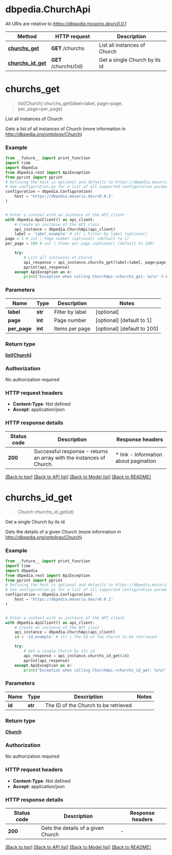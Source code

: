 # dbpedia.ChurchApi

All URIs are relative to *https://dbpedia.mosorio.dev/v0.0.1*

Method | HTTP request | Description
------------- | ------------- | -------------
[**churchs_get**](ChurchApi.md#churchs_get) | **GET** /churchs | List all instances of Church
[**churchs_id_get**](ChurchApi.md#churchs_id_get) | **GET** /churchs/{id} | Get a single Church by its id


# **churchs_get**
> list[Church] churchs_get(label=label, page=page, per_page=per_page)

List all instances of Church

Gets a list of all instances of Church (more information in http://dbpedia.org/ontology/Church)

### Example

```python
from __future__ import print_function
import time
import dbpedia
from dbpedia.rest import ApiException
from pprint import pprint
# Defining the host is optional and defaults to https://dbpedia.mosorio.dev/v0.0.1
# See configuration.py for a list of all supported configuration parameters.
configuration = dbpedia.Configuration(
    host = "https://dbpedia.mosorio.dev/v0.0.1"
)


# Enter a context with an instance of the API client
with dbpedia.ApiClient() as api_client:
    # Create an instance of the API class
    api_instance = dbpedia.ChurchApi(api_client)
    label = 'label_example' # str | Filter by label (optional)
page = 1 # int | Page number (optional) (default to 1)
per_page = 100 # int | Items per page (optional) (default to 100)

    try:
        # List all instances of Church
        api_response = api_instance.churchs_get(label=label, page=page, per_page=per_page)
        pprint(api_response)
    except ApiException as e:
        print("Exception when calling ChurchApi->churchs_get: %s\n" % e)
```

### Parameters

Name | Type | Description  | Notes
------------- | ------------- | ------------- | -------------
 **label** | **str**| Filter by label | [optional] 
 **page** | **int**| Page number | [optional] [default to 1]
 **per_page** | **int**| Items per page | [optional] [default to 100]

### Return type

[**list[Church]**](Church.md)

### Authorization

No authorization required

### HTTP request headers

 - **Content-Type**: Not defined
 - **Accept**: application/json

### HTTP response details
| Status code | Description | Response headers |
|-------------|-------------|------------------|
**200** | Successful response - returns an array with the instances of Church. |  * link - Information about pagination <br>  |

[[Back to top]](#) [[Back to API list]](../README.md#documentation-for-api-endpoints) [[Back to Model list]](../README.md#documentation-for-models) [[Back to README]](../README.md)

# **churchs_id_get**
> Church churchs_id_get(id)

Get a single Church by its id

Gets the details of a given Church (more information in http://dbpedia.org/ontology/Church)

### Example

```python
from __future__ import print_function
import time
import dbpedia
from dbpedia.rest import ApiException
from pprint import pprint
# Defining the host is optional and defaults to https://dbpedia.mosorio.dev/v0.0.1
# See configuration.py for a list of all supported configuration parameters.
configuration = dbpedia.Configuration(
    host = "https://dbpedia.mosorio.dev/v0.0.1"
)


# Enter a context with an instance of the API client
with dbpedia.ApiClient() as api_client:
    # Create an instance of the API class
    api_instance = dbpedia.ChurchApi(api_client)
    id = 'id_example' # str | The ID of the Church to be retrieved

    try:
        # Get a single Church by its id
        api_response = api_instance.churchs_id_get(id)
        pprint(api_response)
    except ApiException as e:
        print("Exception when calling ChurchApi->churchs_id_get: %s\n" % e)
```

### Parameters

Name | Type | Description  | Notes
------------- | ------------- | ------------- | -------------
 **id** | **str**| The ID of the Church to be retrieved | 

### Return type

[**Church**](Church.md)

### Authorization

No authorization required

### HTTP request headers

 - **Content-Type**: Not defined
 - **Accept**: application/json

### HTTP response details
| Status code | Description | Response headers |
|-------------|-------------|------------------|
**200** | Gets the details of a given Church |  -  |

[[Back to top]](#) [[Back to API list]](../README.md#documentation-for-api-endpoints) [[Back to Model list]](../README.md#documentation-for-models) [[Back to README]](../README.md)

